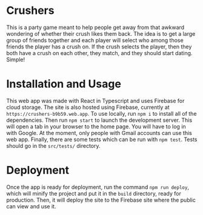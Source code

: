 # Crushers

This is a party game meant to help people get away from that awkward wondering of whether their crush likes them back. The idea is to get a large group of friends together and each player will select who among those friends the player has a crush on. If the crush selects the player, then they both have a crush on each other, they match, and they should start dating. Simple!

# Installation and Usage

This web app was made with React in Typescript and uses Firebase for cloud storage. The site is also hosted using Firebase, currently at `https://crushers-b9b59.web.app`. To use locally, run `npm i` to install all of the dependencies. Then run `npm start` to launch the development server. This will open a tab in your browser to the home page. You will have to log in with Google. At the moment, only people with Gmail accounts can use this web app. Finally, there are some tests which can be run with `npm test`. Tests should go in the `src/tests/` directory.

# Deployment

Once the app is ready for deployment, run the command `npm run deploy`, which will minify the project and put it in the `build` directory, ready for production. Then, it will deploy the site to the Firebase site where the public can view and use it.
